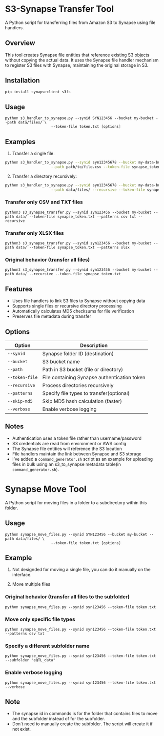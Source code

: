 # S3-Synapse Transfer Tool

A Python script for transferring files from Amazon S3 to Synapse using file handlers.

## Overview

This tool creates Synapse file entities that reference existing S3 objects without copying the actual data. It uses the Synapse file handler mechanism to register S3 files with Synapse, maintaining the original storage in S3.

## Installation

```bash
pip install synapseclient s3fs
```

## Usage

```
python s3_handler_to_synapse.py --synid SYN123456 --bucket my-bucket --path data/files/ \
                     --token-file token.txt [options]
```

## Examples

1. Transfer a single file:
```bash
python s3_handler_to_synapse.py --synid syn12345678 --bucket my-data-bucket \
                     --path path/to/file.csv --token-file synapse_token.txt
```

2. Transfer a directory recursively:
```bash
python s3_handler_to_synapse.py --synid syn12345678 --bucket my-data-bucket \
                     --path data/files/ --recursive --token-file synapse_token.txt
```
### Transfer only CSV and TXT files
```
python3 s3_synapse_transfer.py --synid syn123456 --bucket my-bucket --path data/ --token-file synapse_token.txt --patterns csv txt --recursive
```
### Transfer only XLSX files
```
python3 s3_synapse_transfer.py --synid syn123456 --bucket my-bucket --path data/ --token-file synapse_token.txt --patterns xlsx
```
### Original behavior (transfer all files)
```
python3 s3_synapse_transfer.py --synid syn123456 --bucket my-bucket --path data/ --recursive --token-file synapse_token.txt
```

## Features

- Uses file handlers to link S3 files to Synapse without copying data
- Supports single files or recursive directory processing
- Automatically calculates MD5 checksums for file verification
- Preserves file metadata during transfer

## Options

| Option | Description |
|--------|-------------|
| `--synid` | Synapse folder ID (destination) |
| `--bucket` | S3 bucket name |
| `--path` | Path in S3 bucket (file or directory) |
| `--token-file` | File containing Synapse authentication token |
| `--recursive` | Process directories recursively |
| `--patterns`| Specify file types to transfer(optional) |
| `--skip-md5` | Skip MD5 hash calculation (faster) |
| `--verbose` | Enable verbose logging |

## Notes

- Authentication uses a token file rather than username/password
- S3 credentials are read from environment or AWS config
- The Synapse file entities will reference the S3 location
- File handlers maintain the link between Synapse and S3 storage
- I’ve added a `command_generator.sh` script as an example for uploading files in bulk using an s3_to_synapse metadata table(in `command_generator.sh`).


# Synapse Move Tool

A Python script for moving files in a folder to a subdirectory within this folder.

## Usage

```
python synapse_move_files.py --synid SYN123456 --bucket my-bucket --path data/files/ \
                     --token-file token.txt [options]
```

## Example
1. Not designded for moving a single file, you can do it manually on the interface.

2. Move multiple files
### Original behavior (transfer all files to the subfolder)
```
python synapse_move_files.py --synid syn123456 --token-file token.txt
```

### Move only specific file types
```
python synapse_move_files.py --synid syn123456 --token-file token.txt --patterns csv txt
```
### Specify a different subfolder name
```
python synapse_move_files.py --synid syn123456 --token-file token.txt --subfolder "eQTL_data"
```

### Enable verbose logging
```
python synapse_move_files.py --synid syn123456 --token-file token.txt --verbose
```


## Note
- The synapse id in commands is for the folder that contains files to move and the subfolder instead of for the subfolder.
- Don't need to manually create the subfolder. The script will create it if not exist.